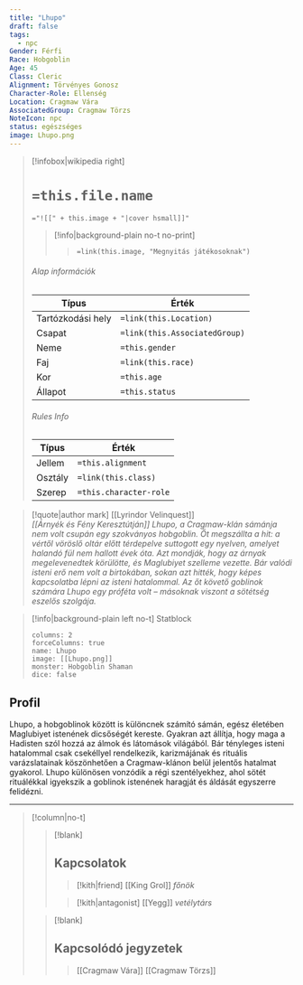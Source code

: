 ```yaml
---
title: "Lhupo"
draft: false
tags:
  - npc
Gender: Férfi
Race: Hobgoblin
Age: 45
Class: Cleric
Alignment: Törvényes Gonosz
Character-Role: Ellenség
Location: Cragmaw Vára
AssociatedGroup: Cragmaw Törzs
NoteIcon: npc
status: egészséges
image: Lhupo.png
---
```


> [!infobox|wikipedia right]
> # `=this.file.name`
> `="![[" + this.image + "|cover hsmall]]"`
>> [!info|background-plain no-t no-print]
>>> `=link(this.image, "Megnyitás játékosoknak")`
> ###### Alap információk
> Típus |  Érték |
> ---|---|
> Tartózkodási hely | `=link(this.Location)` |
> Csapat | `=link(this.AssociatedGroup)` |
> Neme | `=this.gender` |
> Faj | `=link(this.race)` |
> Kor | `=this.age` |
> Állapot | `=this.status` |
> ###### Rules Info
> Típus |  Érték |
> ---|---|
> Jellem | `=this.alignment` |
> Osztály | `=link(this.class)` |
> Szerep | `=this.character-role` |

>[!quote|author mark] [[Lyrindor Velinquest]]<br>*[[Árnyék és Fény Keresztútján]]*
>_Lhupo, a Cragmaw-klán sámánja nem volt csupán egy szokványos hobgoblin. Őt megszállta a hit: a vértől vöröslő oltár előtt térdepelve suttogott egy nyelven, amelyet halandó fül nem hallott évek óta. Azt mondják, hogy az árnyak megelevenedtek körülötte, és Maglubiyet szelleme vezette. Bár valódi isteni erő nem volt a birtokában, sokan azt hitték, hogy képes kapcsolatba lépni az isteni hatalommal. Az őt követő goblinok számára Lhupo egy próféta volt – másoknak viszont a sötétség eszelős szolgája._

> [!info|background-plain left no-t] Statblock
> ```statblock
> columns: 2
> forceColumns: true
> name: Lhupo
> image: [[Lhupo.png]]
> monster: Hobgoblin Shaman
> dice: false
> ```

## Profil
Lhupo, a hobgoblinok között is különcnek számító sámán, egész életében Maglubiyet istenének dicsőségét kereste. Gyakran azt állítja, hogy maga a Hadisten szól hozzá az álmok és látomások világából. Bár tényleges isteni hatalommal csak csekéllyel rendelkezik, karizmájának és rituális varázslatainak köszönhetően a Cragmaw-klánon belül jelentős hatalmat gyakorol. Lhupo különösen vonzódik a régi szentélyekhez, ahol sötét rituálékkal igyekszik a goblinok istenének haragját és áldását egyszerre felidézni.

---
> [!column|no-t]
>
>> [!blank]
>> ## Kapcsolatok
>>> [!kith|friend] [[King Grol]] _főnök_
>>
>>> [!kith|antagonist] [[Yegg]] _vetélytárs_
>
>> [!blank]
>> ## **Kapcsolódó jegyzetek**
>>> [[Cragmaw Vára]]
>>> [[Cragmaw Törzs]]